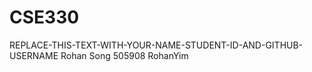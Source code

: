 # CSE330
REPLACE-THIS-TEXT-WITH-YOUR-NAME-STUDENT-ID-AND-GITHUB-USERNAME
Rohan Song 505908 RohanYim
